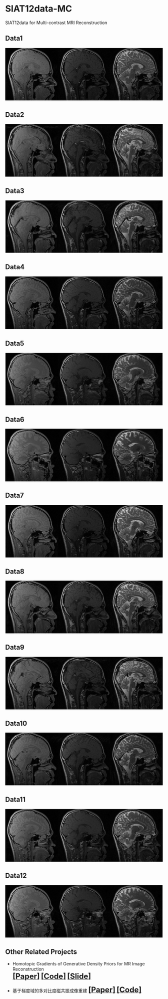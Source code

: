 # SIAT12data-MC
SIAT12data for Multi-contrast MRI Reconstruction


## Data1
<div align="center"><img src="https://github.com/yqx7150/SIAT12data-MC/blob/main/Figures2/MCdata01.png"> </div>    


## Data2
<div align="center"><img src="https://github.com/yqx7150/SIAT12data-MC/blob/main/Figures2/MCdata02.png"> </div>    


## Data3
<div align="center"><img src="https://github.com/yqx7150/SIAT12data-MC/blob/main/Figures2/MCdata03.png"> </div>    


## Data4
<div align="center"><img src="https://github.com/yqx7150/SIAT12data-MC/blob/main/Figures2/MCdata04.png"> </div>    


## Data5
<div align="center"><img src="https://github.com/yqx7150/SIAT12data-MC/blob/main/Figures2/MCdata05.png"> </div>    


## Data6
<div align="center"><img src="https://github.com/yqx7150/SIAT12data-MC/blob/main/Figures2/MCdata06.png"> </div>    


## Data7
<div align="center"><img src="https://github.com/yqx7150/SIAT12data-MC/blob/main/Figures2/MCdata07.png"> </div>    


## Data8
<div align="center"><img src="https://github.com/yqx7150/SIAT12data-MC/blob/main/Figures2/MCdata08.png"> </div>    


## Data9
<div align="center"><img src="https://github.com/yqx7150/SIAT12data-MC/blob/main/Figures2/MCdata09.png"> </div>    


## Data10
<div align="center"><img src="https://github.com/yqx7150/SIAT12data-MC/blob/main/Figures2/MCdata10.png"> </div>    


## Data11
<div align="center"><img src="https://github.com/yqx7150/SIAT12data-MC/blob/main/Figures2/MCdata11.png"> </div>    


## Data12
<div align="center"><img src="https://github.com/yqx7150/SIAT12data-MC/blob/main/Figures2/MCdata12.png"> </div>    


## Other Related Projects
 * Homotopic Gradients of Generative Density Priors for MR Image Reconstruction  
[<font size=5>**[Paper]**</font>](https://ieeexplore.ieee.org/abstract/document/9435335)   [<font size=5>**[Code]**</font>](https://github.com/yqx7150/HGGDP) [<font size=5>**[Slide]**</font>](https://github.com/yqx7150/HGGDP/tree/master/Slide)
 
  * 基于梯度域的多对比度磁共振成像重建 
[<font size=5>**[Paper]**</font>](https://info.cqvip.com/Qikan/Article/Detail?id=7107589444)   [<font size=5>**[Code]**</font>](https://github.com/yqx7150/UDLGD)
